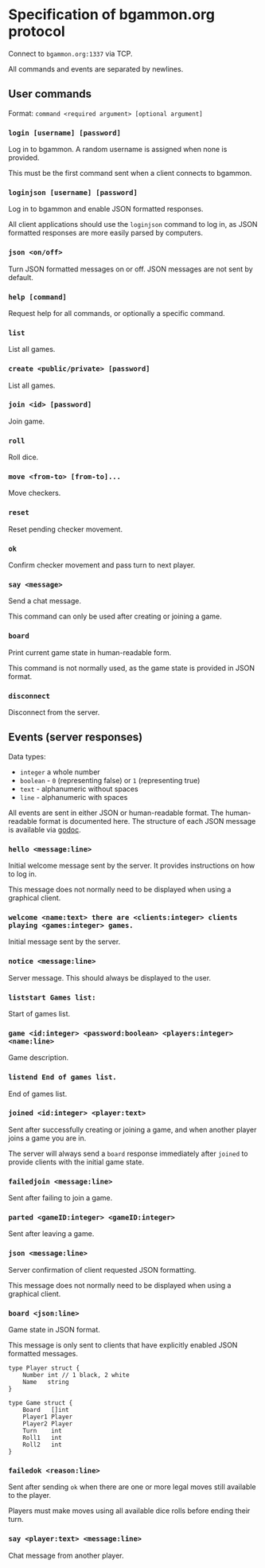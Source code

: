 # Specification of bgammon.org protocol

Connect to `bgammon.org:1337` via TCP.

All commands and events are separated by newlines.

## User commands

Format: `command <required argument> [optional argument]`

### `login [username] [password]`

Log in to bgammon. A random username is assigned when none is provided.

This must be the first command sent when a client connects to bgammon.

### `loginjson [username] [password]`

Log in to bgammon and enable JSON formatted responses.

All client applications should use the `loginjson` command to log in, as JSON
formatted responses are more easily parsed by computers.  

### `json <on/off>`

Turn JSON formatted messages on or off. JSON messages are not sent by default.

### `help [command]`

Request help for all commands, or optionally a specific command.

### `list`

List all games.

### `create <public/private> [password]`

List all games.

### `join <id> [password]`

Join game.

### `roll`

Roll dice.

### `move <from-to> [from-to]...`

Move checkers.

### `reset`

Reset pending checker movement.

### `ok`

Confirm checker movement and pass turn to next player.

### `say <message>`

Send a chat message.

This command can only be used after creating or joining a game.

### `board`

Print current game state in human-readable form.

This command is not normally used, as the game state is provided in JSON format.

### `disconnect`

Disconnect from the server.

## Events (server responses)

Data types:

- `integer` a whole number
- `boolean` - `0` (representing false) or `1` (representing true)
- `text` - alphanumeric without spaces
- `line` - alphanumeric with spaces

All events are sent in either JSON or human-readable format. The human-readable
format is documented here. The structure of each JSON message is available via
[godoc](https://docs.rocket9labs.com/code.rocket9labs.com/tslocum/bgammon/#Event).

### `hello <message:line>`

Initial welcome message sent by the server. It provides instructions on how to log in.

This message does not normally need to be displayed when using a graphical client.

### `welcome <name:text> there are <clients:integer> clients playing <games:integer> games.`

Initial message sent by the server.

### `notice <message:line>`

Server message. This should always be displayed to the user.

### `liststart Games list:`

Start of games list.

### `game <id:integer> <password:boolean> <players:integer> <name:line>`

Game description.

### `listend End of games list.`

End of games list.

### `joined <id:integer> <player:text>`

Sent after successfully creating or joining a game, and when another player
joins a game you are in.

The server will always send a `board` response immediately after `joined` to
provide clients with the initial game state.

### `failedjoin <message:line>`

Sent after failing to join a game.

### `parted <gameID:integer> <gameID:integer>`

Sent after leaving a game.

### `json <message:line>`

Server confirmation of client requested JSON formatting.

This message does not normally need to be displayed when using a graphical client.

### `board <json:line>`

Game state in JSON format.

This message is only sent to clients that have explicitly enabled JSON formatted messages.

```
type Player struct {
	Number int // 1 black, 2 white
	Name   string
}

type Game struct {
    Board   []int
    Player1 Player
    Player2 Player
    Turn    int
    Roll1   int
    Roll2   int
}
```

### `failedok <reason:line>`

Sent after sending `ok` when there are one or more legal moves still available to the player.

Players must make moves using all available dice rolls before ending their turn.

### `say <player:text> <message:line>`

Chat message from another player.
